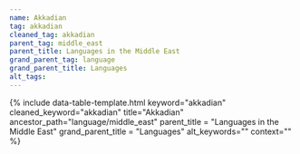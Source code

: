 ```yaml
---
name: Akkadian
tag: akkadian
cleaned_tag: akkadian
parent_tag: middle_east
parent_title: Languages in the Middle East
grand_parent_tag: language
grand_parent_title: Languages
alt_tags: 
---
```


{% include data-table-template.html 
  keyword="akkadian" 
  cleaned_keyword="akkadian" 
  title="Akkadian"
  ancestor_path="language/middle_east" 
  parent_title = "Languages in the Middle East"
  grand_parent_title = "Languages"
  alt_keywords=""
  context=""
%}

